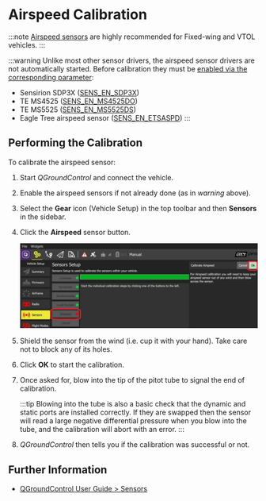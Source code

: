 # Airspeed Calibration

:::note
[Airspeed sensors](../sensor/airspeed.md) are highly recommended for Fixed-wing and VTOL vehicles.
:::

:::warning
Unlike most other sensor drivers, the airspeed sensor drivers are not automatically started.
Before calibration they must be [enabled via the corresponding parameter](../advanced_config/parameters.md):
- Sensirion SDP3X ([SENS_EN_SDP3X](../advanced_config/parameter_reference.md#SENS_EN_SDP3X))
- TE MS4525 ([SENS_EN_MS4525DO](../advanced_config/parameter_reference.md#SENS_EN_MS4525DO))
- TE MS5525 ([SENS_EN_MS5525DS](../advanced_config/parameter_reference.md#SENS_EN_MS5525DS))
- Eagle Tree airspeed sensor ([SENS_EN_ETSASPD](../advanced_config/parameter_reference.md#SENS_EN_ETSASPD))
:::

## Performing the Calibration

To calibrate the airspeed sensor:

1. Start *QGroundControl* and connect the vehicle.
2. Enable the airspeed sensors if not already done (as in *warning* above).
3. Select the **Gear** icon (Vehicle Setup) in the top toolbar and then **Sensors** in the sidebar.
4. Click the **Airspeed** sensor button.

   ![Airspeed calibration](../../assets/qgc/setup/sensor/sensor_airspeed.jpg)
   
1. Shield the sensor from the wind (i.e. cup it with your hand). 
   Take care not to block any of its holes.
1. Click **OK** to start the calibration.
1. Once asked for, blow into the tip of the pitot tube to signal the end of calibration.

   :::tip
   Blowing into the tube is also a basic check that the dynamic and static ports are installed correctly.
   If they are swapped then the sensor will read a large negative differential pressure when you blow into the tube, and the calibration will abort with an error. 
   :::

1. *QGroundControl* then tells you if the calibration was successful or not. 


## Further Information

* [QGroundControl User Guide > Sensors](https://docs.qgroundcontrol.com/master/en/SetupView/sensors_px4.html#airspeed)
